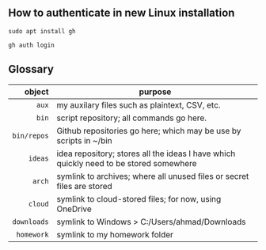 ## How to authenticate in new Linux installation

`sudo apt install gh`

`gh auth login`

## Glossary
|      object | purpose                                                                                |
|------------:|----------------------------------------------------------------------------------------|
|       `aux` | my auxilary files such as plaintext, CSV, etc.                                         |
|       `bin` | script repository; all commands go here.                                               |
| `bin/repos` | Github repositories go here; which may be use by scripts in ~/bin                      |
|     `ideas` | idea repository; stores all the ideas I have which quickly need to be stored somewhere |
|      `arch` | symlink to archives; where all unused files or secret files are stored                 |
|     `cloud` | symlink to cloud-stored files; for now, using OneDrive                                 |
| `downloads` | symlink to Windows > C:/Users/ahmad/Downloads                                          |
|  `homework` | symlink to my homework folder                                                          |

